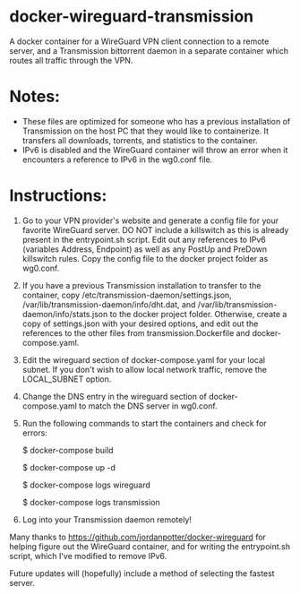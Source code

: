 # docker-wireguard-transmission
A docker container for a WireGuard VPN client connection to a remote server, and a Transmission bittorrent daemon in a separate container which routes all traffic through the VPN.

# Notes:
- These files are optimized for someone who has a previous installation of Transmission on the host PC that they would like to containerize. It transfers all downloads, torrents, and statistics to the container.
- IPv6 is disabled and the WireGuard container will throw an error when it encounters a reference to IPv6 in the wg0.conf file.

# Instructions: 
1. Go to your VPN provider's website and generate a config file for your favorite WireGuard server. DO NOT include a killswitch as this is already present in the entrypoint.sh script. Edit out any references to IPv6 (variables Address, Endpoint) as well as any PostUp and PreDown killswitch rules. Copy the config file to the docker project folder as wg0.conf.
2. If you have a previous Transmission installation to transfer to the container, copy /etc/transmission-daemon/settings.json, /var/lib/transmission-daemon/info/dht.dat, and /var/lib/transmission-daemon/info/stats.json to the docker project folder. Otherwise, create a copy of settings.json with your desired options, and edit out the references to the other files from transmission.Dockerfile and docker-compose.yaml. 
3. Edit the wireguard section of docker-compose.yaml for your local subnet. If you don't wish to allow local network traffic, remove the LOCAL_SUBNET option.
4. Change the DNS entry in the wireguard section of docker-compose.yaml to match the DNS server in wg0.conf.
5. Run the following commands to start the containers and check for errors:

    $ docker-compose build
    
    $ docker-compose up -d
    
    $ docker-compose logs wireguard
    
    $ docker-compose logs transmission

6. Log into your Transmission daemon remotely!

Many thanks to https://github.com/jordanpotter/docker-wireguard for helping figure out the WireGuard container, and for writing the entrypoint.sh script, which I've modified to remove IPv6.

Future updates will (hopefully) include a method of selecting the fastest server.
